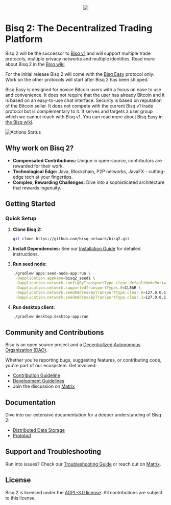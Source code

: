 <p align="center">
  <a href="https://bisq.network">
    <img src="https://bisq.network/images/bisq-logo.svg"/>
  </a>
</p>

# Bisq 2: The Decentralized Trading Platform

Bisq 2 will be the successor to [Bisq v1](https://github.com/bisq-network/bisq) and will support multiple trade
protocols, multiple privacy networks and multiple identities. Read more about Bisq 2 in
the [Bisq wiki](https://bisq.wiki/Bisq_2)

For the initial release Bisq 2 will come with the [Bisq Easy](https://bisq.wiki/Bisq_Easy) protocol only. Work on the
other protocols will start after Bisq 2 has been shipped.

Bisq Easy is designed for novice Bitcoin users with a focus on ease to use and convenience. It does not require that the
user has already Bitcoin and it is based on an easy-to-use chat interface. Security is based on reputation of the
Bitcoin seller. It does not compete with the current Bisq v1 trade protocol but is complementary to it. It serves and
targets a user group which we cannot reach with Bisq v1. You can read more about Bisq Easy
in [the Bisq wiki](https://bisq.wiki/Bisq_Easy).


 ![Actions Status](https://github.com/bisq-network/bisq2/actions/workflows/build.yml/badge.svg)

## Why work on Bisq 2?

- **Compensated Contributions:** Unique in open-source, contributors are rewarded for their work.
- **Technological Edge:** Java, Blockchain, P2P networks, JavaFX - cutting-edge tech at your fingertips.
- **Complex, Rewarding Challenges:** Dive into a sophisticated architecture that rewards ingenuity.

## Getting Started

### Quick Setup

1. **Clone Bisq 2:**
   ```bash
   git clone https://github.com/bisq-network/bisq2.git
   ```

2. **Install Dependencies:**
   See our [Installation Guide](./docs/dev/build.md) for detailed instructions.

3. **Run seed node:**
   ```bash
   ./gradlew apps:seed-node-app:run \
    -Dapplication.appName=bisq2_seed1 \
    -Dapplication.network.configByTransportType.clear.defaultNodePort=8000 \
    -Dapplication.network.supportedTransportTypes.0=CLEAR \
    -Dapplication.network.seedAddressByTransportType.clear.0=127.0.0.1:8000 \
    -Dapplication.network.seedAddressByTransportType.clear.1=127.0.0.1:8001
   ```
4. **Run desktop client:**
   ```bash
   ./gradlew desktop:desktop-app:run
   ```

## Community and Contributions

Bisq is an open source project and a [Decentralized Autonomous Organization (DAO)](https://bisq.network/dao/).

Whether you're reporting bugs, suggesting features, or contributing code, you're part of our ecosystem. Get involved:
- [Contribution Guideline](./docs/dev/contributing.md)
- [Development Guidelines](./docs/dev/dev-guide.md)
- Join the discussion on [Matrix](https://matrix.to/#/#bisq.v2.dev:bitcoin.kyoto)

## Documentation

Dive into our extensive documentation for a deeper understanding of Bisq 2:

- [Distributed Data Storage](./docs/dev/distributed-data-storage-notes.md)
- [Protobuf](./docs/dev/protobuf-notes.md)

## Support and Troubleshooting

Run into issues? Check our [Troubleshooting Guide](./docs/known-issues-with-installation.md) or reach out on [Matrix](https://bisq.chat).

## License

Bisq 2 is licensed under the [AGPL-3.0 license](LICENSE). All contributions are subject to this license.


